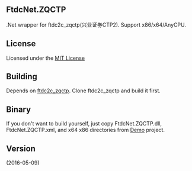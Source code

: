 ## FtdcNet.ZQCTP

.Net wrapper for ftdc2c_zqctp(兴业证券CTP2). Support x86/x64/AnyCPU.

## License

Licensed under the [MIT License](http://www.mit-license.org/)

## Building

Depends on [ftdc2c_zqctp](http://github.com/shawn666liu/ftdc2c_zqctp). Clone ftdc2c_zqctp and build it first.

## Binary

If you don't want to build yourself, just copy FtdcNet.ZQCTP.dll, FtdcNet.ZQCTP.xml, and x64 x86 directories from [Demo](http://github.com/shawn666liu/FtdcNet.ZQCTP/tree/master/Demo) project.

## Version

(2016-05-09)